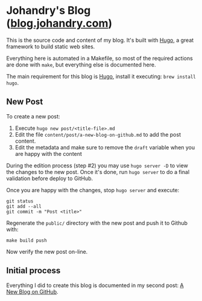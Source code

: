 # Johandry's Blog ([blog.johandry.com](http://blog.johandry.com))

This is the source code and content of my blog. It's built with [Hugo](https://gohugo.io/), a great framework to build static web sites.

Everything here is automated in a Makefile, so most of the required actions are done with `make`, but everything else is documented here.

The main requirement for this blog is [Hugo](https://gohugo.io/), install it executing: `brew install hugo`.

## New Post

To create a new post:
1. Execute `hugo new post/<title-file>.md`
2. Edit the file `content/post/a-new-blog-on-github.md` to add the post content.
3. Edit the metadata and make sure to remove the `draft` variable when you are happy with the content

During the edition process (step #2) you may use `hugo server -D` to view the changes to the new post. Once it's done, run `hugo server` to do a final validation before deploy to GitHub.

Once you are happy with the changes, stop `hugo server` and execute:

    git status
    git add --all
    git commit -m "Post <title>"

Regenerate the `public/` directory with the new post and push it to Github with:

    make build push

Now verify the new post on-line.

## Initial process

Everything I did to create this blog is documented in my second post: [A New Blog on GitHub](http://blog.johandry.com/post/a-new-blog-on-github/).
